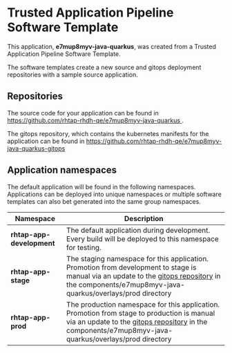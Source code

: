 # Trusted Application Pipeline Software Template

This application, **e7mup8myv-java-quarkus**, was created from a Trusted Application Pipeline Software Template.

The software templates create a new source and gitops deployment repositories with a sample source application. 

## Repositories

The source code for your application can be found in [https://github.com/rhtap-rhdh-qe/e7mup8myv-java-quarkus ](https://github.com/rhtap-rhdh-qe/e7mup8myv-java-quarkus ).
 
The gitops repository, which contains the kubernetes manifests for the application can be found in 
[https://github.com/rhtap-rhdh-qe/e7mup8myv-java-quarkus-gitops ](https://github.com/rhtap-rhdh-qe/e7mup8myv-java-quarkus-gitops ) 

## Application namespaces 

The default application will be found in the following namespaces. Applications can be deployed into unique namespaces or multiple software templates can also bet generated into the same group namespaces.  

|  Namespace   |  Description   |  
| -------- | -------- |   
| **rhtap-app-development** | The default application during development. Every build will be deployed to this namespace for testing. | 
| **rhtap-app-stage** | The staging namespace for this application. Promotion from development to stage is manual via an update to the [gitops repository](https://github.com/rhtap-rhdh-qe/e7mup8myv-java-quarkus-gitops ) in the components/e7mup8myv-java-quarkus/overlays/prod directory |  
| **rhtap-app-prod** | The production namespace for this application. Promotion from stage to production is manual via an update to the [gitops repository](https://github.com/rhtap-rhdh-qe/e7mup8myv-java-quarkus-gitops ) in the components/e7mup8myv-java-quarkus/overlays/prod directory | 